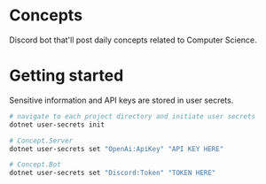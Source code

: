 # Concepts

Discord bot that'll post daily concepts related to Computer Science.

# Getting started

Sensitive information and API keys are stored in user secrets.

```sh
# navigate to each project directory and initiate user secrets
dotnet user-secrets init

# Concept.Server
dotnet user-secrets set "OpenAi:ApiKey" "API KEY HERE"

# Concept.Bot
dotnet user-secrets set "Discord:Token" "TOKEN HERE"
```
